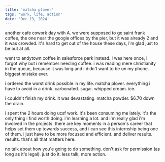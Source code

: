 ```yaml
---
title: 'matcha plover'
tags: 'work, life, action'
date: 'Dec 19, 2024'
---
```


another cafe cowork day with A. we were supposed to go saint frank coffee, the one near the google offices by the pier, but it was already 2 and it was crowded. it's hard to get out of the house these days, i'm glad just to be out at all.

went to andytown coffee in salesforce park instead. i was here once, i forgot why but i remember needing coffee. i was reading mere christianity in the queue, because it was long and i didn't want to be on my phone. biggest mistake ever.

i ordered the worst drink possible in my life. matcha plover. everything i have to avoid in a drink. carbonated. sugar. whipped cream. ice.

i couldn't finish my drink. it was devastating. matcha powder. $6.70 down the drain.

i spent the 2 hours doing ucsf work. it's been consuming me lately. it's the only thing i find worth doing. i'm learning a lot. and i'm really glad i'm involved in the projects. there are key moments in a person's career that helps set them up towards success, and i can see this internship being one of them. i just have to be more focused and efficient. and deliver results. results. that's all that matters here.

no talk about how you'e going to do something. don't ask for permission (as long as it's legal). just do it. less talk, more action.
